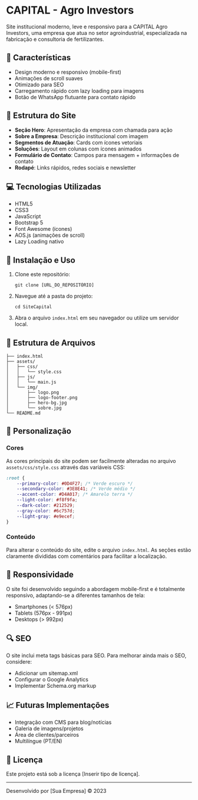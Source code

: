 # CAPITAL - Agro Investors

Site institucional moderno, leve e responsivo para a CAPITAL Agro Investors, uma empresa que atua no setor agroindustrial, especializada na fabricação e consultoria de fertilizantes.

## 🎨 Características

- Design moderno e responsivo (mobile-first)
- Animações de scroll suaves
- Otimizado para SEO
- Carregamento rápido com lazy loading para imagens
- Botão de WhatsApp flutuante para contato rápido

## 📐 Estrutura do Site

- **Seção Hero**: Apresentação da empresa com chamada para ação
- **Sobre a Empresa**: Descrição institucional com imagem
- **Segmentos de Atuação**: Cards com ícones vetoriais
- **Soluções**: Layout em colunas com ícones animados
- **Formulário de Contato**: Campos para mensagem + informações de contato
- **Rodapé**: Links rápidos, redes sociais e newsletter

## 💻 Tecnologias Utilizadas

- HTML5
- CSS3
- JavaScript
- Bootstrap 5
- Font Awesome (ícones)
- AOS.js (animações de scroll)
- Lazy Loading nativo

## 🚀 Instalação e Uso

1. Clone este repositório:
   ```
   git clone [URL_DO_REPOSITÓRIO]
   ```

2. Navegue até a pasta do projeto:
   ```
   cd SiteCapital
   ```

3. Abra o arquivo `index.html` em seu navegador ou utilize um servidor local.

## 📁 Estrutura de Arquivos

```
├── index.html
├── assets/
│   ├── css/
│   │   └── style.css
│   ├── js/
│   │   └── main.js
│   └── img/
│       ├── logo.png
│       ├── logo-footer.png
│       ├── hero-bg.jpg
│       └── sobre.jpg
└── README.md
```

## 📝 Personalização

### Cores

As cores principais do site podem ser facilmente alteradas no arquivo `assets/css/style.css` através das variáveis CSS:

```css
:root {
    --primary-color: #0D4F27; /* Verde escuro */
    --secondary-color: #3E8E41; /* Verde médio */
    --accent-color: #D4A017; /* Amarelo terra */
    --light-color: #f8f9fa;
    --dark-color: #212529;
    --gray-color: #6c757d;
    --light-gray: #e9ecef;
}
```

### Conteúdo

Para alterar o conteúdo do site, edite o arquivo `index.html`. As seções estão claramente divididas com comentários para facilitar a localização.

## 📱 Responsividade

O site foi desenvolvido seguindo a abordagem mobile-first e é totalmente responsivo, adaptando-se a diferentes tamanhos de tela:

- Smartphones (< 576px)
- Tablets (576px - 991px)
- Desktops (> 992px)

## 🔍 SEO

O site inclui meta tags básicas para SEO. Para melhorar ainda mais o SEO, considere:

- Adicionar um sitemap.xml
- Configurar o Google Analytics
- Implementar Schema.org markup

## 📈 Futuras Implementações

- Integração com CMS para blog/notícias
- Galeria de imagens/projetos
- Área de clientes/parceiros
- Multilíngue (PT/EN)

## 📄 Licença

Este projeto está sob a licença [Inserir tipo de licença].

---

Desenvolvido por [Sua Empresa] © 2023